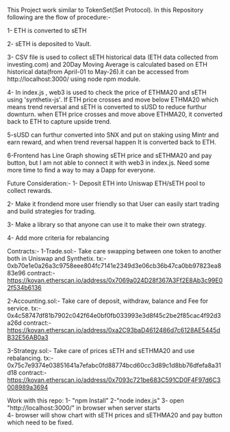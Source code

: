 This Project work similar to TokenSet(Set Protocol). In this Repository following are the flow of procedure:-

1- ETH is converted to sETH

2- sETH is deposited to Vault.

3- CSV file is used to collect sETH historical data (ETH data collected from investing.com) and 20Day Moving Average is calculated based on ETH historical data(from April-01 to May-26).it can be accessed from http://localhost:3000/ using node npm module.

4- In index.js , web3 is used to check the price of ETHMA20 and sETH using 'synthetix-js'. If ETH price crosses
and move below ETHMA20 which means trend reversal and sETH is converted to sUSD to reduce furthur downturn. when ETH price crosses and move above ETHMA20, it converted back to ETH to capture upside trend.

5-sUSD can furthur converted into SNX and put on staking using Mintr and earn reward, and when trend reversal happen It is converted back to ETH.

6-Frontend has Line Graph showing sETH price and sETHMA20 and pay button, but I am not able to connect it with web3 in index.js. Need some more time to find a way to may a Dapp for everyone.

Future Consideration:-
1- Deposit ETH into Uniswap ETH/sETH pool to collect rewards.

2- Make it frondend more user friendly so that User can easily start trading and build strategies for trading.

3- Make a library so that anyone can use it to make their own strategy.

4- Add more criteria for rebalancing

Contracts:-
1-Trade.sol:- Take care swapping between one token to another both in Uniswap and Synthetix.
tx:- 0xb70e1e0a26a3c9758eee804fc7141e2349d3e06cb36b47ca0bb97823ea883e96
contract:- https://kovan.etherscan.io/address/0x7069a024D28f367A3Ff2E8Ab3c99E02f534b6136

2-Accounting.sol:- Take care of deposit, withdraw, balance and Fee for service.
tx:- 0x4c58747df81b7902c042f64e0bf0fb033993e3d8f45c2be2f85cac4f92d3a26d
contract:- https://kovan.etherscan.io/address/0xa2C93baD4612486d7c6128AE5445dB32E56AB0a3

3-Strategy.sol:- Take care of prices sETH and sETHMA20 and use rebalancing.
tx:- 0x75c7e9374e03851641a7efabc0fd88774bcd60cc3d89c1d8bb76dfefa8a31d18
contract:- https://kovan.etherscan.io/address/0x7093c721be683C591CD0F4F97d6C3008989a3694

Work with this repo:
1- "npm Install"
2-"node index.js"
3- open "http://localhost:3000/" in browser when server starts  
4- browser will show chart with sETH prices and sETHMA20 and pay button which need to be fixed.
